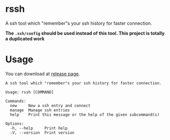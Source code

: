 # rssh
A ssh tool which "remember"s your ssh history for faster connection.

**The `.ssh/config` should be used instead of this tool. This project is totally a duplicated work**

# Usage

You can download at [release page](https://github.com/kingwingfly/rssh/releases).

```
A ssh tool which "remember"s your ssh history for faster connection.

Usage: rssh [COMMAND]

Commands:
  new     New a ssh entry and connect
  manage  Manage ssh entries
  help    Print this message or the help of the given subcommand(s)

Options:
  -h, --help     Print help
  -V, --version  Print version
```
